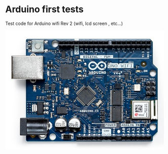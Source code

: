 # Arduino first tests

Test code for Arduino wifi Rev 2 (wifi, lcd screen , etc...)



![arduino image](https://github.com/stpapaix/arduino-first-tests/blob/master/images/arduino-pic.jpg)
